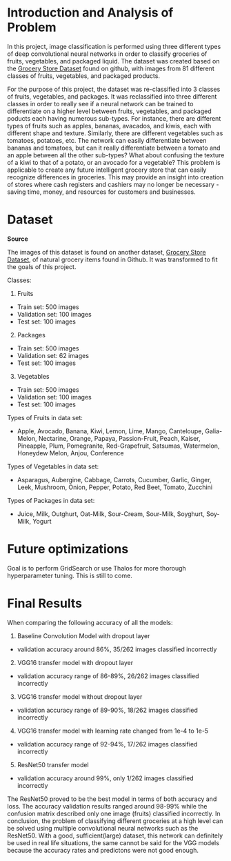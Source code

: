 # Introduction and Analysis of Problem

In this project, image classification is performed using three different types of deep convolutional neural networks in order to classify groceries of fruits, vegetables, and packaged liquid. The dataset was created based on the [Grocery Store Dataset](https://github.com/marcusklasson/GroceryStoreDataset) found on github, with images from 81 different classes of fruits, vegetables, and packaged products.

For the purpose of this project, the dataset was re-classified into 3 classes of fruits, vegetables, and packages. It was reclassified into three different classes in order to really see if a neural network can be trained to differentiate on a higher level between fruits, vegetables, and packaged poducts each having numerous sub-types. For instance, there are different types of fruits such as apples, bananas, avacados, and kiwis, each with different shape and texture. Similarly, there are different vegetables such as tomatoes, potatoes, etc. The network can easily differentiate between bananas and tomatoes, but can it really differentiate between a tomato and an apple between all the other sub-types? What about confusing the texture of a kiwi to that of a potato, or an avocado for a vegetable? This problem is applicable to create any future intelligent grocery store that can easily recognize differences in groceries. This may provide an insight into creation of stores where cash registers and cashiers may no longer be necessary -saving time, money, and resources for customers and businesses.

# Dataset

**Source**

The images of this dataset is found on another dataset, [Grocery Store Dataset](https://github.com/marcusklasson/GroceryStoreDataset), of natural grocery items found in Github. It was transformed to fit the goals of this project.

Classes: 


1.   Fruits
 - Train set: 500 images
 - Validation set: 100 images
 - Test set: 100 images

2.   Packages
 - Train set: 500 images
 - Validation set: 62 images
 - Test set: 100 images

3.   Vegetables
 - Train set: 500 images
 - Validation set: 100 images
 - Test set: 100 images

Types of Fruits in data set: 

 - Apple, Avocado, Banana, Kiwi, Lemon, Lime, Mango, Canteloupe, Galia-Melon, Nectarine, Orange, Papaya, Passion-Fruit, Peach, Kaiser, Pineapple, Plum, Pomegranite, Red-Grapefruit, Satsumas, Watermelon, Honeydew Melon, Anjou, Conference


Types of Vegetables in data set:
 - Asparagus, Aubergine, Cabbage, Carrots, Cucumber, Garlic, Ginger, Leek, Mushroom, Onion, Pepper, Potato, Red Beet, Tomato, Zucchini
 
Types of Packages in data set:
- Juice, Milk, Outghurt, Oat-Milk, Sour-Cream, Sour-Milk, Soyghurt, Soy-Milk, Yogurt

# Future optimizations

Goal is to perform GridSearch or use Thalos for more thorough hyperparameter tuning. This is still to come.

# Final Results

When comparing the following accuracy of all the models:

1.   Baseline Convolution Model with dropout layer
 - validation accuracy around 86%, 35/262 images classified incorrectly
2.   VGG16 transfer model with dropout layer
 - validation accuracy range of 86-89%, 26/262 images classified incorrectly
3.   VGG16 transfer model without dropout layer
 - validation accuracy range of 89-90%, 18/262 images classified incorrectly
4.   VGG16 transfer model with learning rate changed from 1e-4 to 1e-5
 - validation accuracy range of 92-94%, 17/262 images classified incorrectly
5.   ResNet50 transfer model
 - validation accuracy around 99%, only 1/262 images classified incorrectly

The ResNet50 proved to be the best model in terms of both accuracy and loss. The accuracy validation results ranged around 98-99% while the confusion matrix described only one image (fruits) classified incorrectly. In conclusion, the problem of classifying different groceries at a high level can be solved using multiple convolutional neural networks such as the ResNet50. With a good, sufficient(large) dataset, this network can definitely be used in real life situations, the same cannot be said for the VGG models because the accuracy rates and predictons were not good enough.
